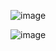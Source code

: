 
![image](https://github.com/user-attachments/assets/0bbc0753-5302-44a1-ac9d-41f2af723203)

![image](https://github.com/user-attachments/assets/23f24a99-b8bb-4dea-911d-91a0cc4719cc)
